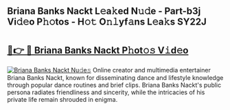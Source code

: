 ## Briana Banks Nackt L𝚎a𝚔ed N𝚞𝚍e - Part-b3j Vi𝚍𝚎o P𝚑𝚘tos - H𝚘𝚝 O𝚗𝚕yf𝚊ns L𝚎a𝚔s SY22J

# <h2><a href="http://kfblu9j.oniu.top/?m=Briana+Banks+Nackt">🔗👉 🔴 Briana Banks Nackt P𝚑ot𝚘𝚜 V𝚒d𝚎o</a></h2>

[![Briana Banks Nackt Nu𝚍e𝚜](https://i.imgur.com/0qMVB7G.gif)](http://kfblu9j.oniu.top/?m=Briana+Banks+Nackt)
Online creator and multimedia entertainer Briana Banks Nackt, known for disseminating dance and lifestyle knowledge through popular dance routines and brief clips. Briana Banks Nackt's public persona radiates friendliness and sincerity, while the intricacies of his private life remain shrouded in enigma.  
